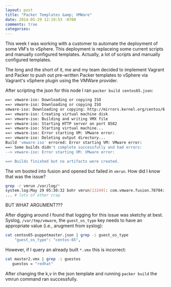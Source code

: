 ```yaml
---
layout: post
title: "Packer Templates &amp; VMWare"
date: 2014-05-29 12:19:53 -0700
comments: true
categories: 
---
```

This week I was working with a customer to automate the deployment of some VM's to vSphere. This deployment is replaceing some current scripts and manually configured templates. Actually, a lot of scripts and manually configured templates. 

The long and the short of it, me and my team decided to implement Vagrant and Packer to push out pre-written Packer templates to vSphere via Vagrant's vSphere plugin using the VMWare provider. 

After scripting the json for this node I ran `packer build centos65.json`:

```bash
==> vmware-iso: Downloading or copying ISO
==> vmware-iso: Downloading or copying ISO
vmware-iso: Downloading or copying: http://mirrors.kernel.org/centos/6.5/isos/x86_64/CentOS-6.5
==> vmware-iso: Creating virtual machine disk
==> vmware-iso: Building and writing VMX file
==> vmware-iso: Starting HTTP server on port 8582
==> vmware-iso: Starting virtual machine...
==> vmware-iso: Error starting VM: VMware error:
==> vmware-iso: Deleting output directory...
Build 'vmware-iso' errored: Error starting VM: VMware error:
==> Some builds didn't complete successfully and had errors:
--> vmware-iso: Error starting VM: VMware error:

==> Builds finished but no artifacts were created.
```

The vm booted into fusion and opened but failed in `vmrun`. How did I know that was the issue? 

```bash
grep -r vmrun /var/log/*
system.log:May 29 05:30:32 bohr vmrun[13249]: com.vmware.fusion.78704: Invalid argument
... # lots of other crap 
```

BUT WHAT ARGUMENT???

After digging around I found that logging for this issue was sketchy at best. Syslog, `/var/tmp/vmware`, the `guest_os_type` key needs to have an appropriate value (i.e., arugment from syslog):

```bash
cat centos65-puppetmaster.json | grep -i guest_os_type
    "guest_os_type": "centos-65",
```

However, if I query an already built `*.vmx` this is incorrect:

```bash
cat master2.vmx | grep -i guestos
   guestos = "redhat"
```

After changing the k,v in the json template and running `packer build` the vmrun command ran successfully.
